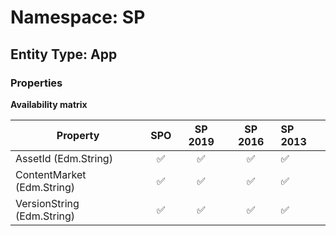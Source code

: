 # Namespace: SP

## Entity Type: App

### Properties

**Availability matrix**

Property | SPO | SP 2019 | SP 2016 | SP 2013
----------|:---:|:-------:|:-------:|:-------
AssetId (Edm.String) | ✅ | ✅ | ✅ | ✅
ContentMarket (Edm.String) | ✅ | ✅ | ✅ | ✅
VersionString (Edm.String) | ✅ | ✅ | ✅ | ✅

